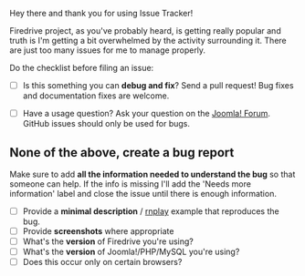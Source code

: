 Hey there and thank you for using Issue Tracker!

Firedrive project, as you've probably heard, is getting really popular and truth is I'm getting a bit overwhelmed by the activity surrounding it. There are just too many issues for me to manage properly.

Do the checklist before filing an issue:

- [ ] Is this something you can **debug and fix**? Send a pull request! Bug fixes and documentation fixes are welcome.
- [ ] Have a usage question? Ask your question on the [Joomla! Forum](http://forum.joomla.org). GitHub issues should only be used for bugs.


None of the above, create a bug report
------------------------------------------------------------------

Make sure to add **all the information needed to understand the bug** so that someone can help. If the info is missing I'll add the 'Needs more information' label and close the issue until there is enough information.

- [ ] Provide a **minimal description** / [rnplay](https://rnplay.org/) example that reproduces the bug.
- [ ] Provide **screenshots** where appropriate
- [ ] What's the **version** of Firedrive you're using?
- [ ] What's the **version** of Joomla!/PHP/MySQL you're using?
- [ ] Does this occur only on certain browsers?
